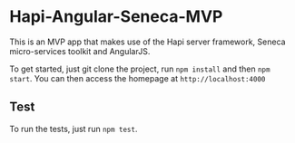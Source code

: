 # Hapi-Angular-Seneca-MVP

This is an MVP app that makes use of the Hapi server framework, Seneca micro-services toolkit and AngularJS.

To get started, just git clone the project, run `npm install` and then `npm start`.
You can then access the homepage at `http://localhost:4000`

## Test

To run the tests, just run `npm test`.


